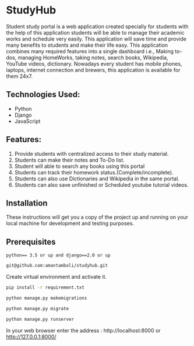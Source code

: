 
# StudyHub

Student study portal is a web application created specially for
students with the help of this application students will be able to manage their
academic works and schedule very easily. This application will save time and
provide many benefits to students and make their life easy. This application
combines many required features into a single dashboard i.e., Making to-dos,
managing HomeWorks, taking notes, search books, Wikipedia, YouTube videos,
dictionary. Nowadays every student has mobile phones, laptops, internet
connection and brewers, this application is available for them 24x7.

<h2>Technologies Used:</h2>
<ul>
    <li>Python</li>
    <li>Django</li>
    <li>JavaScript</li>
    
</ul>

<h2>Features:</h2>
<ol>
<li>Provide students with centralized access to their study material.</li>
<li>Students can make their notes and To-Do list.</li>
<li>Student will able to search any books using this portal</li>
<li>Students can track their homework status.(Complete/incomplete).</li>
<li>Students can also use Dictionaries and Wikipedia in the same portal.</li>
<li>Students can also save unfinished or Scheduled youtube tutorial videos.</li>
</ol>

## Installation

<p>These instructions will get you a copy of the project up and running on your local machine for development and testing purposes.</p>

<h2>Prerequisites</h2>
<code>python== 3.5 or up and django==2.0 or up</code>

```bash
git@github.com:amantamboli/studyhub.git
```
Create virtual environment and activate it.

```bash
pip install -r requirement.txt
```



```bash
python manage.py makemigrations

python manage.py migrate

python manage.py runserver
```
    
In your web browser enter the address : http://localhost:8000 or http://127.0.0.1:8000/

